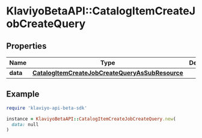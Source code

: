 # KlaviyoBetaAPI::CatalogItemCreateJobCreateQuery

## Properties

| Name | Type | Description | Notes |
| ---- | ---- | ----------- | ----- |
| **data** | [**CatalogItemCreateJobCreateQueryAsSubResource**](CatalogItemCreateJobCreateQueryAsSubResource.md) |  |  |

## Example

```ruby
require 'klaviyo-api-beta-sdk'

instance = KlaviyoBetaAPI::CatalogItemCreateJobCreateQuery.new(
  data: null
)
```

